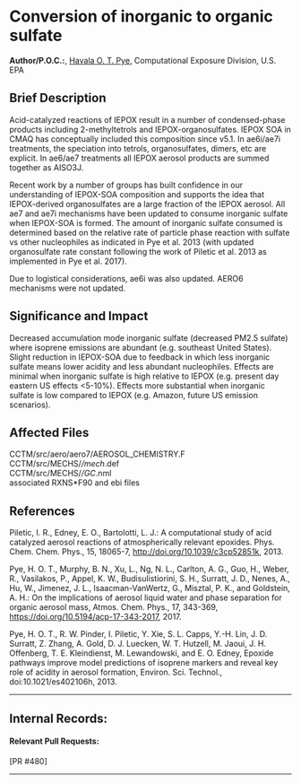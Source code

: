 # Conversion of inorganic to organic sulfate

**Author/P.O.C.:**, [Havala O. T. Pye](mailto:pye.havala@epa.gov), Computational Exposure Division, U.S. EPA

## Brief Description
                       
Acid-catalyzed reactions of IEPOX result in a number of condensed-phase products
including 2-methyltetrols and IEPOX-organosulfates. IEPOX SOA in CMAQ has
conceptually included this composition since v5.1. In ae6i/ae7i treatments, the
speciation into tetrols, organosulfates, dimers, etc are explicit. In ae6/ae7 treatments
all IEPOX aerosol products are summed together as AISO3J.

Recent work by a number of groups has built confidence in our understanding of IEPOX-SOA
composition and supports the idea that IEPOX-derived organosulfates are a large fraction
of the IEPOX aerosol. All ae7 and ae7i mechanisms have been updated to consume inorganic
sulfate when IEPOX-SOA is formed. 
The amount of inorganic sulfate consumed is determined based on the
relative rate of particle phase reaction with sulfate vs other nucleophiles as indicated
in Pye et al. 2013 (with updated organosulfate rate constant following the work of Piletic
et al. 2013 as implemented in Pye et al. 2017).

Due to logistical considerations, ae6i was also updated. AERO6 mechanisms were not updated.

## Significance and Impact
Decreased accumulation mode inorganic sulfate (decreased PM2.5 sulfate) where isoprene emissions are abundant (e.g. southeast
United States). Slight reduction in IEPOX-SOA due to feedback in which less inorganic sulfate
means lower acidity and less abundant nucleophiles. Effects are minimal when inorganic
sulfate is high relative to IEPOX (e.g. present day eastern US effects <5-10%). Effects more substantial when inorganic sulfate is low
compared to IEPOX (e.g. Amazon, future US emission scenarios).

## Affected Files
CCTM/src/aero/aero7/AEROSOL_CHEMISTRY.F   
CCTM/src/MECHS/*/mech*.def   
CCTM/src/MECHS/*/GC*.nml   
associated RXNS*F90 and ebi files   


## References

Piletic, I. R., Edney, E. O., Bartolotti, L. J.: A computational study of acid catalyzed aerosol reactions of atmospherically relevant epoxides. Phys. Chem. Chem. Phys., 15, 18065-7, http://doi.org/10.1039/c3cp52851k, 2013.

Pye, H. O. T., Murphy, B. N., Xu, L., Ng, N. L., Carlton, A. G., Guo, H., Weber, R., Vasilakos, P., Appel, K. W., Budisulistiorini, S. H., Surratt, J. D., Nenes, A., Hu, W., Jimenez, J. L., Isaacman-VanWertz, G., Misztal, P. K., and Goldstein, A. H.: On the implications of aerosol liquid water and phase separation for organic aerosol mass, Atmos. Chem. Phys., 17, 343-369, https://doi.org/10.5194/acp-17-343-2017, 2017.

Pye, H. O. T., R. W. Pinder, I. Piletic, Y. Xie, S. L. Capps, Y.-H. Lin, J. D. Surratt, Z. Zhang, A. Gold, D. J. Luecken, W. T. Hutzell, M. Jaoui, J. H. Offenberg, T. E. Kleindienst, M. Lewandowski, and E. O. Edney, Epoxide pathways improve model predictions of isoprene markers and reveal key role of acidity in aerosol formation, Environ. Sci.  Technol., doi:10.1021/es402106h, 2013.


-----
## Internal Records:
#### Relevant Pull Requests:
[PR #480]

-----

